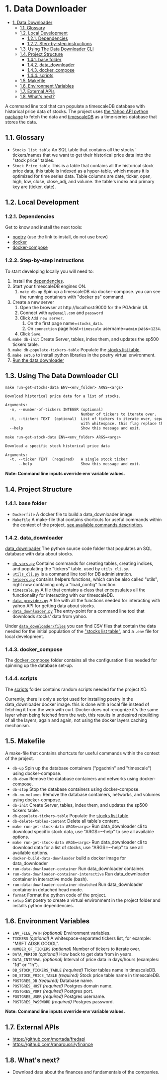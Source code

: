 # 1. Data Downloader

- [1. Data Downloader](#1-data-downloader)
  - [1.1. Glossary](#11-glossary)
  - [1.2. Local Development](#12-local-development)
    - [1.2.1. Dependencies](#121-dependencies)
    - [1.2.2. Step-by-step instructions](#122-step-by-step-instructions)
  - [1.3. Using The Data Downloader CLI](#13-using-the-data-downloader-cli)
  - [1.4. Project Structure](#14-project-structure)
    - [1.4.1. base folder](#141-base-folder)
    - [1.4.2. data\_downloader](#142-data_downloader)
    - [1.4.3. docker\_compose](#143-docker_compose)
    - [1.4.4. scripts](#144-scripts)
  - [1.5. Makefile](#15-makefile)
  - [1.6. Environment Variables](#16-environment-variables)
  - [1.7. External APIs](#17-external-apis)
  - [1.8. What's next?](#18-whats-next)



A command line tool that can populate a timescaleDB database with historical price data of stocks.
The project uses [the Yahoo API python package](https://pypi.org/project/yfinance/) to fetch the data and [timescaleDB](https://www.timescale.com/) as a time-series database that stores the data.

## 1.1. Glossary

- `Stocks list table` An SQL table that contains all the stocks` tickers/names that we want to get their historical price data into the "stock price" tables.
- `Stock Price table` This is a table that contains all the historical stock price data, this table is indexed as a hyper-table, which means it is optimized for time series data. Table columns are date, ticker, open, high, low, close, close_adj, and volume. the table's index and primary key are (ticker, date).


## 1.2. Local Development

### 1.2.1. Dependencies

Get to know and install the next tools:

- [poetry](https://python-poetry.org/docs/#installation) (use the link to install, do not use brew)
- [docker](https://docs.docker.com/get-docker/)
- [docker-compose](https://docs.docker.com/compose/install/)


### 1.2.2. Step-by-step instructions

To start developing locally you will need to:

1. Install the [dependencies](#121-dependencies).
2. Start your timescaleDB engines ON.
   1. `make db-up` Spin up a timescaleDB via docker-compose. you can see the running containers with "docker ps" command.
3. Create a new server
   1. Open the browser at http://localhost:9000 for the PGAdmin UI.
   2. Connect with `my@email.com` and `password`
   3. Click `Add new server`.
      1. On the first page name=`stocks_data`.
      2. On `connection` page host=`timescale` username=`admin` pass=`1234`.
   4. Click `Save`.
4. `make db-init` Create Server, tables, index them, and updates the sp500 tickers table.
5. `make db-populate-tickers-table` Populate the [stocks list table](#11-glossary).
6. `make setup` to install python libraries in the poetry virtual environment.
7. [Run the data downloader](#13-using-the-data-downloader-cli)



## 1.3. Using The Data Downloader CLI

`make run-get-stocks-data ENV=<env_folder> ARGS=<args>`

```txt
Download historical price data for a list of stocks.

Arguments:
  -n, --number-of-tickers INTEGER (optional)
                                  Number of tickers to iterate over.
  -t, --tickers TEXT  (optional)  List of tickers to iterate over, separated
                                  with whitespace. this flag replace the tickers database table functionality.
  --help                          Show this message and exit.
```

`make run-get-stock-data ENV=<env_folder> ARGS=<args>`

```txt
Download a specific stock historical price data

Arguments:
  -t, --ticker TEXT  (required)   A single stock ticker 
      --help                      Show this message and exit.
```

**Note: Command line inputs override env variable values.**


## 1.4. Project Structure

### 1.4.1. base folder

- `Dockerfile` A docker file to build a data_downloader image.
- `Makefile` A make-file that contains shortcuts for useful commands within the context of the project, [see available commands description](#15-makefile).


### 1.4.2. data_downloader

[data_downloader](./data_downloader/) The python source code folder that populates an SQL database with data about stocks.

- [`db_vars.py`](./data_downloader/db_vars.py) Contains commands for creating tables, creating indices, and populating the "tickers" table. used by `utils_cli.py`.
- [`utils_cli.py`](./data_downloader/utils_cli.py) Is a command line tool for DB administration.
- [`helpers.py`](./data_downloader/helper.py) contains helpers functions, which can be also called "utils", right now containing only a "load_config" function.
- [`timescale.py`](./data_downloader/timescale.py) A file that contains a class that encapsulates all the functionality for interacting with our timescaleDB.
- [`data_provider.py`](./data_downloader/data_provider.py) A file with all the functions needed for interacting with yahoo API for getting data about stocks.
- [`data_downloader.py`](./data_downloader/main.py) The entry-point for a command line tool that downloads stocks' data from yahoo.

Under [`data_downloader/files`](./data_downloader//files/) you can find CSV files that contain the data needed for the initial population of the ["stocks list table"](#11-glossary), and a `.env` file for local development.

### 1.4.3. docker_compose

The [docker_compose](./docker_compose/) folder contains all the configuration files needed for spinning up the database set-up.

### 1.4.4. scripts

The [scripts](./scripts/) folder contains random scripts needed for the project XD.

Currently, there is only a script used for installing poetry in the data_downloader docker image. this is done with a local file instead of fetching it from the web with curl. Docker does not recognize it's the same layer when being fetched from the web, this results in undesired rebuilding of all the layers, again and again, not using the docker layers caching mechanism.


## 1.5. Makefile

A make-file that contains shortcuts for useful commands within the context of the project.

- `db-up` Spin up the database containers ("pgadmin" and "timescale") using docker-compose.
- `db-down` Remove the database containers and networks using docker-compose.
- `db-stop` Stop the database containers using docker-compose.
- `db-rm-volumes` Remove the database containers, networks, and volumes using docker-compose.
- `db-init` Create Server, tables, index them, and updates the sp500 tickers table.
- `db-populate-tickers-table` Populate the [stocks list table](#11-glossary).
- `db-delete-tables-content` Delete all table's content.
- `make run-get-stock-data ARGS=<args>` Run data_downloader cli to download specific stock data, use "ARGS=--help" to see all available options.
- `make run-get-stock-data ARGS=<args>` Run data_downloader cli to download data for a list of stocks, use "ARGS=--help" to see all available options.
- `docker-build-data-downloader` build a docker image for data_downloader
- `run-data-downloader-container` Run data_downloader container.
- `run-data-downloader-container-interactive` Run data_downloader container in interactive mode (bash).
- `run-data-downloader-container-deatched` Run data_downloader container in detached head mode.
- `format` Format the python code of the project.
- `setup` Set poetry to create a virtual environment in the project folder and installs python dependencies.


## 1.6. Environment Variables

- `ENV_FILE_PATH` *(optional)* Environment variables.
- `TICKERS` *(optional)* A whitespace-separated tickers list, for example: "MSFT ADSK GOOGL".
- `NUMBER_OF_TICKERS` *(optional)* Number of tickers to iterate over.
- `DATA_PERIOD` *(optional)* How back to get data from in years.
- `DATA_INTERVAL` *(optional)* Interval of price data in days/hours (examples: "1d" or "1h").
- `DB_STOCK_TICKERS_TABLE` *(required)* Ticker tables name in timescaleDB.
- `DB_STOCK_PRICE_TABLE` *(required)* Stock price table name in timescaleDB.
- `POSTGRES_DB` *(required)* Database name.
- `POSTGRES_HOST` *(required)* Postgres domain name.
- `POSTGRES_PORT` *(required)* Postgres port.
- `POSTGRES_USER` *(required)* Postgres username.
- `POSTGRES_PASSWORD` *(required)* Postgres password.

**Note: Command line inputs override env variable values.**

## 1.7. External APIs

- https://github.com/mortada/fredapi
- https://github.com/ranaroussi/yfinance


## 1.8. What's next?

- Download data about the finances and fundamentals of the companies.
